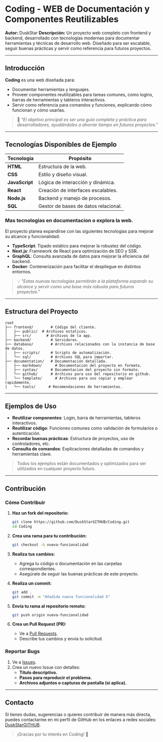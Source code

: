 # Coding - WEB de Documentación y Componentes Reutilizables

**Autor:** DuskStar
**Descripción:** Un proyecto web completo con frontend y backend, desarrollado con tecnologías modernas para documentar herramientas y técnicas de desarrollo web. Diseñado para ser escalable, seguir buenas prácticas y servir como referencia para futuros proyectos.

---

## Introducción

**Coding** es una web diseñada para:

- Documentar herramientas y lenguajes.
- Proveer componentes reutilizables para tareas comunes, como logins, barras de herramientas y tableros interactivos.
- Servir como referencia para comandos y funciones, explicando cómo funcionan y cómo usarlas.

> 🔎 _"El objetivo principal es ser una guía completa y práctica para desarrolladores, ayudándoles a ahorrar tiempo en futuros proyectos."_

---

## Tecnologías Disponibles de Ejemplo

| Tecnología     | Propósito                            |
| -------------- | ------------------------------------ |
| **HTML**       | Estructura de la web.                |
| **CSS**        | Estilo y diseño visual.              |
| **JavaScript** | Lógica de interacción y dinámica.    |
| **React**      | Creación de interfaces escalables.   |
| **Node.js**    | Backend y manejo de procesos.        |
| **SQL**        | Gestor de bases de datos relacional. |

### Mas tecnologias en documentacion o explora la web.

El proyecto planea expandirse con las siguientes tecnologías para mejorar su alcance y funcionalidad:

- **TypeScript**: Tipado estático para mejorar la robustez del código.
- **Next.js**: Framework de React para optimización de SEO y SSR.
- **GraphQL**: Consulta avanzada de datos para mejorar la eficiencia del backend.
- **Docker**: Contenerización para facilitar el despliegue en distintos entornos.

> 💡 _"Estas nuevas tecnologías permitirán a la plataforma expandir su alcance y servir como una base más robusta para futuros proyectos."_

---

## Estructura del Proyecto

```plaintext
root
├── frontend/        # Código del cliente.
│   ├── public/  # Archivos estaticos.
│   ├── src/       # Archivos de la app.
├── backend/         # Servidores.
├── database/        # Archivos relacionados con la instancia de base de datos.
│   ├── scripts/     # Scripts de automatización.
│   └── sql/         # Archivos SQL para importar.
├── documentation/   # Documentación detallada.
│   ├── markdown/      # Documentacion del proyecto en formato.
│   ├── syntax/      # Documentacion del proyecto sin formato.
│   └── github/      # Archivos para uso del repositorio en github.
│   └── template/      # Archivos para uso copiar y emplear rapidamente.
│   └── tools/      # Recomendaciones de herramientas.
```

---

## Ejemplos de Uso

- **Reutilizar componentes**: Login, barra de herramientas, tableros interactivos.
- **Reutilizar código**: Funciones comunes como validación de formularios o autenticación.
- **Recordar buenas prácticas**: Estructura de proyectos, uso de controladores, etc.
- **Consulta de comandos**: Explicaciones detalladas de comandos y herramientas clave.

> Todos los ejemplos están documentados y optimizados para ser utilizados en cualquier proyecto futuro.

---

## Contribución

### Cómo Contribuir

1. **Haz un fork del repositorio:**

   ```bash
   git clone https://github.com/DuskStarGITHUB/Coding.git
   cd Coding
   ```

2. **Crea una rama para tu contribución:**

   ```bash
   git checkout -b nueva-funcionalidad
   ```

3. **Realiza tus cambios:**

   - Agrega tu código o documentación en las carpetas correspondientes.
   - Asegúrate de seguir las buenas prácticas de este proyecto.

4. **Realiza un commit:**

   ```bash
   git add .
   git commit -m "Añadida nueva funcionalidad X"
   ```

5. **Envía tu rama al repositorio remoto:**

   ```bash
   git push origin nueva-funcionalidad
   ```

6. **Crea un Pull Request (PR):**
   - Ve a [Pull Requests](https://github.com/DuskStarGITHUB/Coding/pulls).
   - Describe tus cambios y envía tu solicitud.

### Reportar Bugs

1. Ve a [Issues](https://github.com/DuskStarGITHUB/Coding/issues).
2. Crea un nuevo Issue con detalles:
   - **Título descriptivo.**
   - **Pasos para reproducir el problema.**
   - **Archivos adjuntos o capturas de pantalla (si aplica).**

---

## Contacto

Si tienes dudas, sugerencias o quieres contribuir de manera más directa, puedes contactarme en mi perfil de GitHub en los enlaces a redes sociales: [DuskStarGITHUB](https://github.com/DuskStarGITHUB).

> ¡Gracias por tu interés en Coding! 🚀
